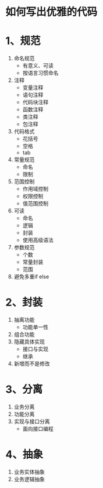 # 如何写出优雅的代码

# 1、规范

1. 命名规范
   - 有意义、可读
   - 按语言习惯命名
2. 注释
   - 变量注释
   - 语句注释
   - 代码块注释
   - 函数注释
   - 类注释
   - 包注释
3. 代码格式
   - 花括号
   - 空格
   - tab
4. 常量规范
   - 命名
   - 限制
5. 范围控制
   - 作用域控制
   - 权限控制
   - 值范围控制
6. 可读
   - 命名
   - 逻辑
   - 封装
   - 使用高级语法
7. 参数规范
   - 个数
   - 常量封装
   - 范围
8. 避免多重if else

# 2、封装

1. 抽离功能
   - 功能单一性
2. 组合功能
3. 隐藏具体实现
   - 接口与实现
   - 继承
4. 新增而不是修改

# 3、分离

1. 业务分离
2. 功能分离
3. 实现与接口分离
   - 面向接口编程

# 4、抽象

1. 业务实体抽象
2. 业务逻辑抽象

